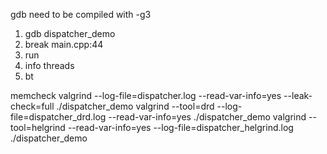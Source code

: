 gdb
need to be compiled with -g3

1) gdb  dispatcher_demo
2) break main.cpp:44
3) run
4) info threads
5) bt


memcheck
valgrind --log-file=dispatcher.log --read-var-info=yes --leak-check=full ./dispatcher_demo
valgrind --tool=drd --log-file=dispatcher_drd.log --read-var-info=yes ./dispatcher_demo
valgrind --tool=helgrind --read-var-info=yes --log-file=dispatcher_helgrind.log ./dispatcher_demo